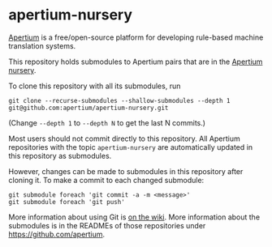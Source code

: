 # apertium-nursery

[Apertium][1] is a free/open-source platform for developing rule-based machine
translation systems.

This repository holds submodules to Apertium pairs that are in the
[Apertium nursery][2].

To clone this repository with all its submodules, run

    git clone --recurse-submodules --shallow-submodules --depth 1 git@github.com:apertium/apertium-nursery.git

(Change `--depth 1` to `--depth N` to get the last N commits.)

Most users should not commit directly to this repository. All Apertium
repositories with the topic `apertium-nursery` are automatically updated in this
repository as submodules.

However, changes can be made to submodules in this repository after cloning it.
To make a commit to each changed submodule:

    git submodule foreach 'git commit -a -m <message>'
    git submodule foreach 'git push'

More information about using Git is [on the wiki][3]. More information about the
submodules is in the READMEs of those repositories under https://github.com/apertium.

[1]: https://wiki.apertium.org/
[2]: https://wiki.apertium.org/wiki/Nursery
[3]: https://wiki.apertium.org/wiki/Using_Git
